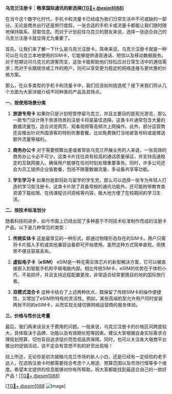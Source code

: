 **乌克兰注册卡：畅享国际通讯的新选择[[TG💪+ @esim1088](https://t.me/s/esim1088)]**

在当今这个数字化时代，手机卡和流量卡已经成为我们日常生活中不可或缺的一部分。无论是商务出行还是旅行度假，一张合适的手机卡或流量卡都能让我们随时随地保持联系、获取信息。而对于计划前往乌克兰的朋友来说，选择一张适合自己的乌克兰注册卡就显得尤为重要了。

首先，让我们来了解一下什么是乌克兰注册卡。简单来说，乌克兰注册卡就是一种可以在乌克兰本地使用的SIM卡，它能够提供语音通话、短信以及移动数据服务。对于短期访问乌克兰的游客而言，这张卡能帮助他们轻松应对日常生活中的通信需求；而对于长期居住或工作的用户，则可以享受更为稳定的网络连接与更优惠的价格方案。

那么，在众多类型的手机卡和流量卡中，我们应该如何挑选呢？接下来我们将从几个方面为大家详细介绍不同种类的产品及其特点。

**一、按使用场景分类**

1. **旅游专用卡**
   如果你只是计划短暂停留乌克兰，并且主要目的是观光游览，那么一款专门设计用于旅游场景的注册卡将是最佳选择。这类卡片通常包含大量的数据流量包，适合浏览网页、观看视频等高频次上网操作。此外，部分运营商还会推出针对外国游客的特别优惠套餐，比如免费拨打当地紧急号码或是赠送额外流量等福利。

2. **商务办公卡**
   对于需要频繁出差或者常驻乌克兰开展业务的人来说，一张高效的商务办公卡必不可少。这类卡片往往具有较高的通话质量保证，并支持高速稳定的互联网接入，确保用户能够在任何时刻处理重要事务。同时，许多公司还会为员工提供企业版套餐，包括不限量数据流量、多设备共享等功能。

3. **学生学习卡**
   如果你是即将赴乌留学的学生党，那么可以选择一张专为年轻人打造的学习型注册卡。这类卡片除了具备常规的通讯功能外，还可能附带教育类资源下载权限、在线课程访问资格等内容，极大地方便了在校期间的学习生活。

**二、按技术标准划分**

随着科技的进步，如今市面上已经出现了多种基于不同技术标准制作而成的注册卡产品。以下是几种常见的类型：

1. **传统实体卡**
   这是最常见的一种形式，即通过物理形态存在的SIM卡。用户只需将卡片插入手机或其他兼容设备即可开始使用。虽然这种方式简单直观，但携带不便且容易丢失。

2. **虚拟电子卡（eSIM）**
   eSIM是一种无需实体芯片的新型解决方案，它可以被直接嵌入到智能手机和平板电脑内部。相比传统SIM卡，eSIM的优势在于体积小巧、不易损坏，并且支持远程配置更改，非常适合经常更换目的地的国际旅行者。

3. **双模式混合卡**
   这种卡结合了上述两种优点，既保留了传统SIM卡的操作便捷性，又增加了eSIM所特有的灵活性。例如，某些高端机型允许用户同时安装两张不同的eSIM卡，从而实现无缝切换网络运营商的服务体验。

**三、价格与性价比考量**

最后，我们再来谈谈关于费用的问题。一般来说，乌克兰注册卡的价格区间跨度较大，具体取决于品牌、功能以及有效期长短等因素。建议大家根据自身实际需求合理规划预算，切勿盲目追求低价而忽视品质保障。同时，也可以关注各大电商平台推出的促销活动，说不定会有意想不到的好货出现哦！

综上所述，无论你是初次接触乌克兰市场的新人小白，还是已经有一定经验的老手达人，在选购注册卡时都需要综合考虑个人用途、预算范围以及市场行情等多个维度。希望本文提供的信息能够对你有所帮助，祝大家都能找到最适合自己的一款好产品！[[TG💪+ @esim1088](https://t.me/s/esim1088)]

[[TG💪+ @esim1088](https://t.me/s/esim1088) ![Image](https://i.postimg.cc/4NQfJmqS/Snipaste-2025-05-13-00-14-12.png)]
